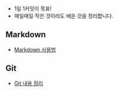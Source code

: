 * 1일 1커밋이 목표!
* 매일매일 작은 것이라도 배운 것을 정리합니다.

## Markdown
* [Markdown 사용법](https://github.com/puurib/TIL/blob/master/Markdown/Markdown.md)

## Git
* [Git 내용 정리](https://github.com/puurib/TIL/blob/master/Git/Git.md)
